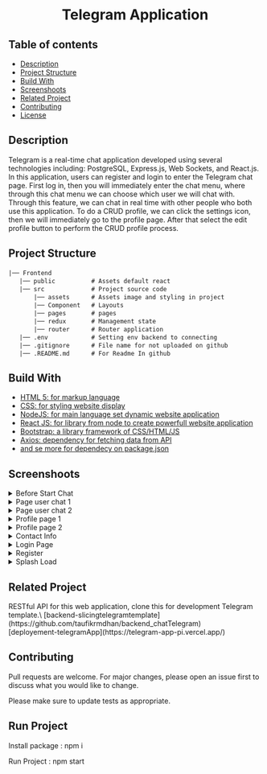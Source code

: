 <h1 align="center">Telegram Application</h1>

## Table of contents
- [Description](#Description)
- [Project Structure](#Project)
- [Build With](#Build)
- [Screenshoots](#Screenshoot)
- [Related Project](#Related-Project)
- [Contributing](#Contributing)
- [License](#License)


<h2 id="Description">Description</h2> 
Telegram is a real-time chat application developed using several technologies including: PostgreSQL, Express.js, Web Sockets, and React.js. In this application, users can register and login to enter the Telegram chat page. First log in, then you will immediately enter the chat menu, where through this chat menu we can choose which user we will chat with. Through this feature, we can chat in real time with other people who both use this application. To do a CRUD profile, we can click the settings icon, then we will immediately go to the profile page. After that select the edit profile button to perform the CRUD profile process.

<h2 id="Project">Project Structure</h2> 

```
|── Frontend
   |── public          # Assets default react
   |── src             # Project source code
       |── assets      # Assets image and styling in project
       |── Component   # Layouts
       |── pages       # pages
       |── redux       # Management state
       |── router      # Router application
   |── .env            # Setting env backend to connecting   
   |── .gitignore      # File name for not uploaded on github
   |── .README.md      # For Readme In github
```

<h2 id=" Build">Build With</h2> 

<ul id="Build" dir="auto">
  <li><a href="https://html5.org/" rel="nofollow">HTML 5: for markup language</a></li>
  <li><a href="https://www.w3.org/Style/CSS/Overview.en.html" rel="nofollow">CSS: for styling website display</a></li>
  <li><a href="https://nodejs.org/en/" rel="nofollow">NodeJS: for main language set dynamic website application</a></li>
  <li><a href="https://reactjs.org/" rel="nofollow">React JS: for library from node to create powerfull website application</a></li>
  <li><a href="https://html5.org/" rel="nofollow">Bootstrap: a library framework of CSS/HTML/JS </a></li>
  <li><a href="https://html5.org/" rel="nofollow">Axios: dependency for fetching data from API</a></li>
  <li><a href="https://github.com/taufikrmdhan/telegramApp/blob/main/Frontend/package.json">and se more for dependecy on package.json</a></li>
</ul>


<h2 id="Screenshoot">Screenshoots</h2> 
<details>
  <summary>
    Before Start Chat
  </summary>
<img src="/Frontend/ss/chatBefore revisi.png" alt="before chat" />
</details>

<details>
  <summary>
    Page user chat 1
  </summary>
<img src="/Frontend/ss/lamanChat revisi.png" alt="Laman chat" />
</details>

<details>
  <summary>
    Page user chat 2
  </summary>
<img src="/Frontend/ss/lamanChat2 revisi.png" alt="Laman chat" />
</details>

<details>
  <summary>
    Profile page 1
  </summary>
<img src="/Frontend/ss/profile get revisi.png" alt="profile Page" />
</details>

<details>
  <summary>
    Profile page 2
  </summary>
<img src="/Frontend/ss/profile revisi.png" alt="profile Page" />
</details>

<details>
  <summary>
    Contact Info
  </summary>
<img src="/Frontend/ss/contactInfo.png" alt="contact Page" />
</details>

<details>
  <summary>
    Login Page
  </summary>
<img src="/Frontend/ss/login.png" alt="login" />
</details>

<details>
  <summary>
   Register
  </summary>
<img src="/Frontend/ss/register.png" alt="Register" />
</details>

<details>
  <summary>
    Splash Load
  </summary>
<img src="/Frontend/ss/splash.png" alt="loading page" />
</details>


<h2 id="Related-Project">Related Project</h2> 
RESTful API for this web application, clone this for development Telegram template.\
[backend-slicingtelegramtemplate](https://github.com/taufikrmdhan/backend_chatTelegram)
<br/>
[deployement-telegramApp](https://telegram-app-pi.vercel.app/)

<h2 id="Contributing">Contributing</h2> 
Pull requests are welcome. For major changes, please open an issue first to discuss what you would like to change.

Please make sure to update tests as appropriate.

<h2 id="">Run Project</h2> 
Install package : npm i

Run Project : npm start
